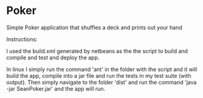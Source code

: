 # Poker
Simple Poker application that shuffles a deck and prints out your hand

Instructions:

I used the build.xml generated by netbeans as the the script to build and compile and test and deploy the app.

In linux I simply run the command 'ant' in the folder with the script and it will build the app, compile into a jar file and run the tests in my test suite (with output).
Then simply navigate to the folder 'dist' and run the command 'java -jar SeanPoker.jar' and the app will run.

